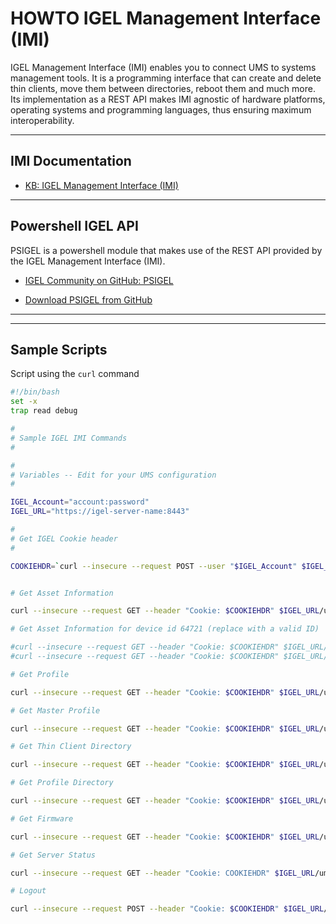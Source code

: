 # HOWTO IGEL Management Interface (IMI)

IGEL Management Interface (IMI) enables you to connect UMS to systems management tools. It is a programming interface that can create and delete thin clients, move them between directories, reboot them and much more. Its implementation as a REST API makes IMI agnostic of hardware platforms, operating systems and programming languages, thus ensuring maximum interoperability.

-----

## IMI Documentation

- [KB: IGEL Management Interface (IMI)](https://kb.igel.com/igelimi-v2/en/igel-management-interface-imi-4233737.html)

-----

## Powershell IGEL API


PSIGEL is a powershell module that makes use of the REST API provided by the IGEL Management Interface (IMI).

- [IGEL Community on GitHub: PSIGEL](https://github.com/IGEL-Community/PSIGEL/tree/master)

- <a href="https://github.com/IGEL-Community/PSIGEL/archive/refs/heads/master.zip" download>Download PSIGEL from GitHub</a> 

-----

-----

## Sample Scripts

Script using the `curl` command

```bash linenums="1"
#!/bin/bash
set -x
trap read debug

#
# Sample IGEL IMI Commands
#

#
# Variables -- Edit for your UMS configuration
#

IGEL_Account="account:password"
IGEL_URL="https://igel-server-name:8443"

#
# Get IGEL Cookie header
#

COOKIEHDR=`curl --insecure --request POST --user "$IGEL_Account" $IGEL_URL/umsapi/v3/login | cut -c 13-99 | sed s/\"}$//`


# Get Asset Information

curl --insecure --request GET --header "Cookie: $COOKIEHDR" $IGEL_URL/umsapi/v3/assetinfo

# Get Asset Information for device id 64721 (replace with a valid ID)

#curl --insecure --request GET --header "Cookie: $COOKIEHDR" $IGEL_URL/umsapi/v3/thinclients/64721
#curl --insecure --request GET --header "Cookie: $COOKIEHDR" $IGEL_URL/umsapi/v3/thinclients/64721?facets=details

# Get Profile

curl --insecure --request GET --header "Cookie: $COOKIEHDR" $IGEL_URL/umsapi/v2/profiles

# Get Master Profile

curl --insecure --request GET --header "Cookie: $COOKIEHDR" $IGEL_URL/umsapi/v3/masterprofiles

# Get Thin Client Directory

curl --insecure --request GET --header "Cookie: $COOKIEHDR" $IGEL_URL/umsapi/v3/directories/tcdirectories

# Get Profile Directory

curl --insecure --request GET --header "Cookie: $COOKIEHDR" $IGEL_URL/umsapi/v3/directories/profiledirectories

# Get Firmware

curl --insecure --request GET --header "Cookie: $COOKIEHDR" $IGEL_URL/umsapi/v3/firmwares

# Get Server Status

curl --insecure --request GET --header "Cookie: COOKIEHDR" $IGEL_URL/umsapi/v3/serverstatus

# Logout

curl --insecure --request POST --header "Cookie: $COOKIEHDR" $IGEL_URL/umsapi/v3/logout
```
